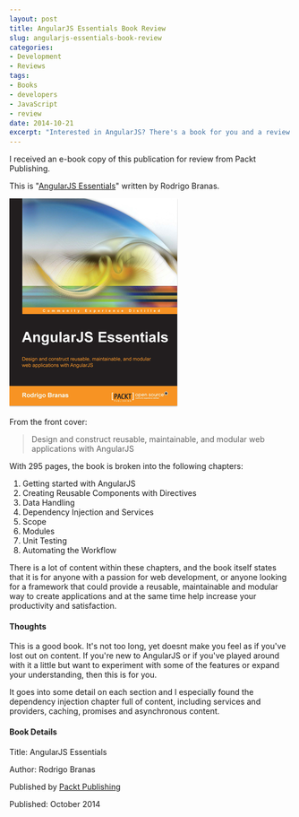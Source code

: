 ```yaml
---
layout: post
title: AngularJS Essentials Book Review
slug: angularjs-essentials-book-review
categories:
- Development
- Reviews
tags:
- Books
- developers
- JavaScript
- review
date: 2014-10-21
excerpt: "Interested in AngularJS? There's a book for you and a review of that book can be found right here. Lucky you."
---
```


I received an e-book copy of this publication for review from Packt Publishing.


This is "<a href="https://www.packtpub.com/web-development/angularjs-essentials" target="_blank">AngularJS Essentials</a>" written by Rodrigo Branas.

<a href="https://www.packtpub.com/web-development/angularjs-essentials" target="_blank">
<img src="/assets/uploads/2014/10/AngularJS Essentials_Mini.jpg" alt="AngularJS Essentials" title="AngularJS Essentials" />
</a>

From the front cover:

<blockquote>Design and construct reusable, maintainable, and modular web applications with AngularJS</blockquote>


With 295 pages, the book is broken into the following chapters:


1. Getting started with AngularJS
2. Creating Reusable Components with Directives
3. Data Handling
4. Dependency Injection and Services
5. Scope
6. Modules
7. Unit Testing
8. Automating the Workflow

There is a lot of content within these chapters, and the book itself states that it is for anyone with a passion for web development, or anyone looking for a framework that could provide a reusable, maintainable and modular way to create applications and at the same time help increase your productivity and satisfaction.

#### Thoughts


This is a good book. It's not too long, yet doesnt make you feel as if you've lost out on content. If you're new to AngularJS or if you've played around with it a little but want to experiment with some of the features or expand your understanding, then this is for you.

It goes into some detail on each section and I especially found the dependency injection chapter full of content, including services and providers, caching, promises and asynchronous content.


#### Book Details

Title: AngularJS Essentials

Author: Rodrigo Branas

Published by <a title="Packt Publishing" href="http://packtpub.com" target="_blank">Packt Publishing</a>

Published: October 2014
